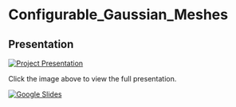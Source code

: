 # Configurable_Gaussian_Meshes

## Presentation
[![Project Presentation](presentation_screenshot.png)](https://docs.google.com/presentation/d/e/2PACX-1vSoRua4YZGO1C0aSO7KHH4vRyeiKcclp5oi_64mkenaTBn6j77w0-bdQXEID8yz2A/pub?start=true&loop=true&delayms=3000)

Click the image above to view the full presentation.

[![Google Slides](https://img.shields.io/badge/Google%20Slides-FBBC04?style=for-the-badge&logo=google-slides&logoColor=white)](https://docs.google.com/presentation/d/e/2PACX-1vSoRua4YZGO1C0aSO7KHH4vRyeiKcclp5oi_64mkenaTBn6j77w0-bdQXEID8yz2A/pub?start=true&loop=true&delayms=3000)
